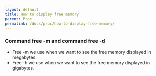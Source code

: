 ```yaml
---
layout: default
title: How to display free memory
parent: Proc
permalink: /docs/proc/how-to-display-free-memory/
---
```


### Command free -m and command free -d

* Free -m we use when we want to see the free memory displayed in megabytes.
* Free -h we use when we want to see the free memory displayed in gigabytes.
